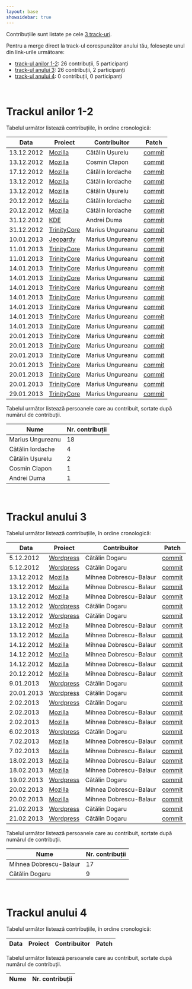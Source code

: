 ```yaml
---
layout: base
showsidebar: true
---
```


Contribuțiile sunt listate pe cele [3 track-uri][reg].

Pentru a merge direct la track-ul corespunzător anului tău, folosește unul din
link-urile următoare:

* [track-ul anilor 1-2](#trackul_anilor_12): 26 contribuții, 5 participanți
* [track-ul anului 3](#trackul_anului_3): 26 contribuții, 2 participanți
* [track-ul anului 4](#trackul_anului_4): 0 contribuții, 0 participanți

<div id="end">&nbsp;</div>

# Trackul anilor 1-2

Tabelul următor listează contribuțiile, în ordine cronologică:

|Data |Proiect | Contribuitor | Patch |
|-----|--------|--------------|-------|
|13.12.2012|[Mozilla][mozilla]|Cătălin Ușurelu|[commit](https://bugzilla.mozilla.org/show_bug.cgi?id=820197)|
|13.12.2012|[Mozilla][mozilla]|Cosmin Clapon|[commit](https://bugzilla.mozilla.org/show_bug.cgi?id=764996)|
|17.12.2012|[Mozilla][mozilla]|Cătălin Iordache|[commit](https://bugzilla.mozilla.org/show_bug.cgi?id=821396)|
|13.12.2012|[Mozilla][mozilla]|Cătălin Iordache|[commit](https://bugzilla.mozilla.org/show_bug.cgi?id=821901)|
|13.12.2012|[Mozilla][mozilla]|Cătălin Ușurelu|[commit](https://bugzilla.mozilla.org/show_bug.cgi?id=817846)|
|20.12.2012|[Mozilla][mozilla]|Cătălin Iordache|[commit](https://bugzilla.mozilla.org/show_bug.cgi?id=813019)|
|20.12.2012|[Mozilla][mozilla]|Cătălin Iordache|[commit](https://bugzilla.mozilla.org/show_bug.cgi?id=821269)|
|31.12.2012|[KDE][KDE]|Andrei Duma|[commit](https://git.reviewboard.kde.org/r/107984/)|
|31.12.2012|[TrinityCore][trinitycore]|Marius Ungureanu|[commit](https://github.com/TrinityCore/TrinityCore/pull/8812)|
|10.01.2013|[Jeopardy][jeopy]|Marius Ungureanu|[commit](https://github.com/dfilimon/Jeopy/pull/26)|
|11.01.2013|[TrinityCore][trinitycore]|Marius Ungureanu|[commit](https://github.com/TrinityCore/WowPacketParser/pull/95)|
|11.01.2013|[TrinityCore][trinitycore]|Marius Ungureanu|[commit](https://github.com/TrinityCore/TrinityCore/pull/8901)|
|14.01.2013|[TrinityCore][trinitycore]|Marius Ungureanu|[commit](https://github.com/TrinityCore/TrinityCore/pull/8930)|
|14.01.2013|[TrinityCore][trinitycore]|Marius Ungureanu|[commit](https://github.com/TrinityCore/WowPacketParser/pull/97)|
|14.01.2013|[TrinityCore][trinitycore]|Marius Ungureanu|[commit](https://github.com/TrinityCore/WowPacketParser/pull/98)|
|14.01.2013|[TrinityCore][trinitycore]|Marius Ungureanu|[commit](https://github.com/TrinityCore/WowPacketParser/pull/96)|
|14.01.2013|[TrinityCore][trinitycore]|Marius Ungureanu|[commit](https://github.com/TrinityCore/TrinityCore/pull/8915)|
|14.01.2013|[TrinityCore][trinitycore]|Marius Ungureanu|[commit](https://github.com/TrinityCore/WowPacketParser/pull/99)|
|14.01.2013|[TrinityCore][trinitycore]|Marius Ungureanu|[commit](https://github.com/TrinityCore/WowPacketParser/pull/100)|
|20.01.2013|[TrinityCore][trinitycore]|Marius Ungureanu|[commit](https://github.com/TrinityCore/WowPacketParser/pull/101)|
|20.01.2013|[TrinityCore][trinitycore]|Marius Ungureanu|[commit](https://github.com/TrinityCore/WowPacketParser/pull/102)|
|20.01.2013|[TrinityCore][trinitycore]|Marius Ungureanu|[commit](https://github.com/TrinityCore/WowPacketParser/commit/8c3a333a76ebf4166de8fac35644378d3d11da8a)|
|20.01.2013|[TrinityCore][trinitycore]|Marius Ungureanu|[commit](https://github.com/TrinityCore/WowPacketParser/commit/e203c0f1b1d997d5485566c5dc4efab0b7f554e4)|
|20.01.2013|[TrinityCore][trinitycore]|Marius Ungureanu|[commit](https://github.com/TrinityCore/WowPacketParser/commit/626ff1edb156b8673800f0afe4c710536a1a6852)|
|20.01.2013|[TrinityCore][trinitycore]|Marius Ungureanu|[commit](https://github.com/TrinityCore/WowPacketParser/commit/462a3382285ac615cafed31db8ab8842722da61c)|
|29.01.2013|[TrinityCore][trinitycore]|Marius Ungureanu|[commit](https://github.com/TrinityCore/WowPacketParser/commit/b97f321c5104ca995b290bcb38502393d846333c)|

Tabelul următor listează persoanele care au contribuit, sortate după numărul
de contribuții.

|Nume | Nr. contribuții |
|-----|-----------------|
|Marius Ungureanu|18|
|Cătălin Iordache|4|
|Cătălin Ușurelu|2|
|Cosmin Clapon|1|
|Andrei Duma|1|

<div id="end">&nbsp;</div>

# Trackul anului 3

Tabelul următor listează contribuțiile, în ordine cronologică:

|Data |Proiect | Contribuitor | Patch |
|-----|--------|--------------|-------|
| 5.12.2012|[Wordpress][wordpress]|Cătălin Dogaru|[commit](http://core.trac.wordpress.org/ticket/22667)|
| 5.12.2012|[Wordpress][wordpress]|Cătălin Dogaru|[commit](http://core.trac.wordpress.org/ticket/22693)|
|13.12.2012|[Mozilla][mozilla]|Mihnea Dobrescu-Balaur|[commit](https://bugzilla.mozilla.org/show_bug.cgi?id=816035)|
|13.12.2012|[Mozilla][mozilla]|Mihnea Dobrescu-Balaur|[commit](https://bugzilla.mozilla.org/show_bug.cgi?id=816216)|
|13.12.2012|[Mozilla][mozilla]|Mihnea Dobrescu-Balaur|[commit](https://bugzilla.mozilla.org/show_bug.cgi?id=819482)|
|13.12.2012|[Wordpress][wordpress]|Cătălin Dogaru|[commit](http://core.trac.wordpress.org/ticket/19159)|
|13.12.2012|[Wordpress][wordpress]|Cătălin Dogaru|[commit](http://core.trac.wordpress.org/ticket/22839)|
|13.12.2012|[Mozilla][mozilla]|Mihnea Dobrescu-Balaur|[commit](https://bugzilla.mozilla.org/show_bug.cgi?id=821018)|
|13.12.2012|[Mozilla][mozilla]|Mihnea Dobrescu-Balaur|[commit](https://bugzilla.mozilla.org/show_bug.cgi?id=809109)|
|14.12.2012|[Mozilla][mozilla]|Mihnea Dobrescu-Balaur|[commit](https://bugzilla.mozilla.org/show_bug.cgi?id=742794)|
|14.12.2012|[Mozilla][mozilla]|Mihnea Dobrescu-Balaur|[commit](https://bugzilla.mozilla.org/show_bug.cgi?id=821863)|
|14.12.2012|[Mozilla][mozilla]|Mihnea Dobrescu-Balaur|[commit](https://bugzilla.mozilla.org/show_bug.cgi?id=802265)|
|20.12.2012|[Mozilla][mozilla]|Mihnea Dobrescu-Balaur|[commit](https://bugzilla.mozilla.org/show_bug.cgi?id=822739)|
| 9.01.2013|[Wordpress][wordpress]|Cătălin Dogaru|[commit](http://core.trac.wordpress.org/ticket/22975)|
|20.01.2013|[Wordpress][wordpress]|Cătălin Dogaru|[commit](http://core.trac.wordpress.org/ticket/23120)|
| 2.02.2013|[Wordpress][wordpress]|Cătălin Dogaru|[commit](https://github.com/cdog/avatar-manager)|
| 2.02.2013|[Mozilla][mozilla]|Mihnea Dobrescu-Balaur|[commit](https://bugzilla.mozilla.org/show_bug.cgi?id=759594)|
| 2.02.2013|[Mozilla][mozilla]|Mihnea Dobrescu-Balaur|[commit](https://bugzilla.mozilla.org/show_bug.cgi?id=785146)|
| 6.02.2013|[Wordpress][wordpress]|Cătălin Dogaru|[commit](http://core.trac.wordpress.org/ticket/14979)|
| 7.02.2013|[Mozilla][mozilla]|Mihnea Dobrescu-Balaur|[commit](https://bugzilla.mozilla.org/show_bug.cgi?id=819550)|
| 7.02.2013|[Mozilla][mozilla]|Mihnea Dobrescu-Balaur|[commit](https://bugzilla.mozilla.org/show_bug.cgi?id=642843)|
|18.02.2013|[Mozilla][mozilla]|Mihnea Dobrescu-Balaur|[commit](https://bugzilla.mozilla.org/show_bug.cgi?id=800082)|
|18.02.2013|[Mozilla][mozilla]|Mihnea Dobrescu-Balaur|[commit](https://bugzilla.mozilla.org/show_bug.cgi?id=805594)|
|19.02.2013|[Wordpress][wordpress]|Cătălin Dogaru|[commit](http://wp.tutsplus.com/tutorials/plugins/how-to-create-a-wordpress-avatar-management-plugin-from-scratch-getting-started/)|
|20.02.2013|[Mozilla][mozilla]|Mihnea Dobrescu-Balaur|[commit](https://bugzilla.mozilla.org/show_bug.cgi?id=841887)|
|20.02.2013|[Mozilla][mozilla]|Mihnea Dobrescu-Balaur|[commit](https://bugzilla.mozilla.org/show_bug.cgi?id=842667)|
|21.02.2013|[Wordpress][wordpress]|Cătălin Dogaru|[commit](http://core.trac.wordpress.org/ticket/23558)|
|21.02.2013|[Wordpress][wordpress]|Cătălin Dogaru|[commit](http://wp.tutsplus.com/tutorials/plugins/how-to-create-a-wordpress-avatar-management-plugin-from-scratch-finishing-touches/)|

Tabelul următor listează persoanele care au contribuit, sortate după numărul
de contribuții.

|Nume | Nr. contribuții |
|-----|-----------------|
|Mihnea Dobrescu-Balaur|17|
|Cătălin Dogaru|9|

<div id="end">&nbsp;</div>

# Trackul anului 4

Tabelul următor listează contribuțiile, în ordine cronologică:

|Data |Proiect | Contribuitor | Patch |
|-----|--------|--------------|-------|

Tabelul următor listează persoanele care au contribuit, sortate după numărul
de contribuții.

|Nume | Nr. contribuții |
|-----|-----------------|

<div id="end">&nbsp;</div>

[reg]: /regulament#structura "Regulament"
[wordpress]: http://wordpress.org/ "Wordpress"
[mozilla]: https://wiki.mozilla.org/Main_Page "Mozilla Project"
[KDE]: http://www.kde.org/ "KDE"
[trinitycore]: http://www.trinitycore.org/ "TrinityCore"
[jeopy]: https://github.com/dfilimon/Jeopy "Jeopardy"
